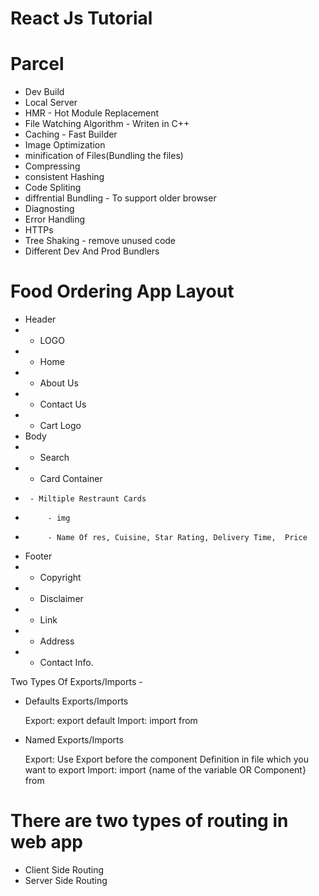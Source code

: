 # React Js Tutorial 


# Parcel
- Dev Build 
- Local Server
- HMR - Hot Module Replacement
- File Watching Algorithm - Writen in C++
- Caching - Fast Builder
- Image Optimization
- minification of Files(Bundling the files)
- Compressing
- consistent Hashing
- Code Spliting
- diffrential Bundling - To support older browser
- Diagnosting 
- Error Handling 
- HTTPs
- Tree Shaking - remove unused code 
- Different Dev And Prod Bundlers


# Food Ordering App Layout

 *  Header
 * - LOGO
 * - Home
 * - About Us 
 * - Contact Us
 * - Cart Logo
 *  Body
 *  - Search
 *  - Card Container
 *      - Miltiple Restraunt Cards
 *          - img
 *          - Name Of res, Cuisine, Star Rating, Delivery Time,  Price
 *  Footer
 * - Copyright
 * - Disclaimer
 * - Link
 * - Address
 * - Contact Info.
 

 Two Types Of Exports/Imports -
 - Defaults Exports/Imports

    Export:  export default <name of the variable OR Component>
    Import:  import <name of the variable OR Component> from <path of the variable OR Component file>

 - Named Exports/Imports
    
   Export:  Use Export before the component Definition in file which you want to export
   Import:  import {name of the variable OR Component} from <path of the variable OR Component file>


# There are two types of routing in web app
- Client Side Routing 
- Server Side Routing
